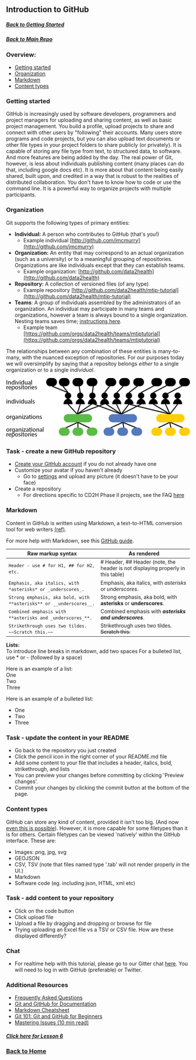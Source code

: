 ## Introduction to GitHub
##### [Back to Getting Started](https://github.com/jamesaoverton/obook/tree/master/00-gettingStarted)
##### [Back to Main Repo](https://github.com/jamesaoverton/obook)
### Overview:
- [Getting started](#getting-started)
- [Organization](#organization)
- [Markdown](#markdown)
- [Content types](#content)

### Getting started

GitHub is increasingly used by software developers, programmers and project managers for uploading and sharing content, as well as basic project management. You build a profile, upload projects to share and connect with other users by "following" their accounts. Many users store programs and code projects, but you can also upload text documents or other file types in your project folders to share publicly (or privately). It is capable of storing any file type from text, to structured data, to software. And more features are being added by the day. The real power of Git, however, is less about individuals publishing content (many places can do that, including google docs etc). It is more about that content being easily shared, built upon, and credited in a way that is robust to the realities of distributed collaboration. You don't have to know how to code or use the command line. It is a powerful way to organize projects with multiple participants.

### Organization

Git supports the following types of primary entities:

- **Individual:** A person who contributes to GitHub (that's you!) 
  - Example individual [http://github.com/jmcmurry](http://github.com/jmcmurry)
- **Organization:** An entity that may correspond to an actual organization (such as a university) or to a meaningful grouping of repositories. Organizations are like individuals except that they can establish teams. 
  - Example organization: [http://github.com/data2health](http://github.com/data2health)
- **Repository:** A collection of versioned files (of any type)
  - Example repository [http://github.com/data2health/mtip-tutorial](http://github.com/data2health/mtip-tutorial)
- **Teams**: A group of individuals assembled by the administrators of an organization. An individual may participate in many teams and organizations, however a team is always bound to a single organization. Nesting teams saves time; [instructions here](https://github.blog/2017-06-13-nested-teams-add-depth-to-your-team-structure/).
  - Example team [https://github.com/orgs/data2health/teams/mtiptutorial](https://github.com/orgs/data2health/teams/mtiptutorial)

The relationships between any combination of these entities is many-to-many, with the nuanced exception of repositories.
For our purposes today we will oversimplify by saying that a repositoy belongs *either* to a single organization or to a single *individual*.

![](../docs/images/github-organizations-teams-repos.png)

### Task - create a new GitHub repository
- [Create your GitHub account](https://github.com/join) if you do not already have one
- Customize your avatar if you haven't already
	- Go to [settings](https://github.com/settings/profile) and upload any picture (it doesn't have to be your face)
- Create a repository 
	- For directions specific to CD2H Phase II projects, see the FAQ [here](https://docs.google.com/document/d/1UNNxrOpHm7B9hw2Xn2JP_O1DYa7tCHx8OYEC1r0YAyU/edit#)

### Markdown

Content in GitHub is written using Markdown, a text-to-HTML conversion tool for web writers [(ref)](https://kirkstrobeck.github.io/whatismarkdown.com/).

For more help with Markdown, see this [GitHub guide](https://help.github.com/categories/writing-on-github/).

| Raw markup syntax | As rendered |
|-------------|------------|
|`Header - use # for H1, ## for H2, etc.`|# Header, ## Header (note, the header is not displaying properly in this table)|
|`Emphasis, aka italics, with *asterisks* or _underscores_.`|Emphasis, aka italics, with *asterisks* or _underscores_.|
|`Strong emphasis, aka bold, with **asterisks** or __underscores__.`|Strong emphasis, aka bold, with **asterisks** or __underscores__.
|`Combined emphasis with **asterisks and _underscores_**.`|Combined emphasis with **_asterisks and underscores_**.|
|`Strikethrough uses two tildes. ~~Scratch this.~~` | Strikethrough uses two tildes. ~~Scratch this.~~ |

**Lists:**  
To introduce line breaks in markdown, add two spaces
For a bulleted list, use * or - (followed by a space)

Here is an example of a list:  
One  
Two  
Three  

Here is an example of a bulleted list:
- One
- Two
- Three

### Task - update the content in your README
- Go back to the repository you just created
- Click the pencil icon in the right corner of your README.md file
- Add some content to your file that includes a header, italics, bold, strikethrough, and lists
- You can preview your changes before committing by clicking 'Preview changes'.
- Commit your changes by clicking the commit button at the bottom of the page.

### Content types

GitHub can store any kind of content, provided it isn't too big. (And now [even this is possible](https://git-lfs.github.com/)).
However, it is more capable for some filetypes than it is for others. Certain filetypes can be viewed 'natively' within the GitHub interface. These are:

- Images: png, jpg, svg
- GEOJSON
- CSV, TSV (note that files named type '.tab' will not render properly in the UI.)
- Markdown
- Software code (eg. including json, HTML, xml etc)

### Task - add content to your repository
- Click on the code button
- Click upload file
- Upload a file by dragging and dropping or browse for file
- Trying uploading an Excel file vs a TSV or CSV file. How are these displayed differently?

### Chat
- For realtime help with this tutorial, please go to our Gitter chat [here](https://gitter.im/tis-lab/MTIP-tutorial?utm_source=share-link&utm_medium=link&utm_campaign=share-link). You will need to log in with GitHub (preferable) or Twitter.

### Additional Resources
- [Frequently Asked Questions](https://docs.google.com/document/d/1UNNxrOpHm7B9hw2Xn2JP_O1DYa7tCHx8OYEC1r0YAyU/edit#)
- [Git and GitHub for Documentation](http://www.slideshare.net/annegentle/git-and-github-for-documentation)
- [Markdown Cheatsheet](https://github.com/adam-p/markdown-here/wiki/Markdown-Cheatsheet)
- [Git 101: Git and GitHub for Beginners](http://www.slideshare.net/HubSpot/git-101-git-and-github-for-beginners)
- [Mastering Issues (10 min read)](https://guides.github.com/features/issues/)


##### [Click here for Lesson 6](https://data2health.github.io/mtip-tutorial/lessons/Lesson6.html) 
### [Back to Home](../index.md)

